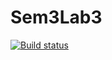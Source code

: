 # Sem3Lab3

[![Build status](https://ci.appveyor.com/api/projects/status/l0nwebsyxwcc3lcs?svg=true)](https://ci.appveyor.com/project/1998bagaev/sem3lab3)
